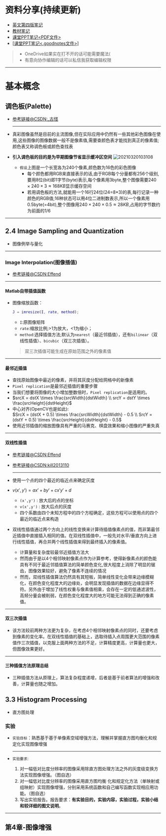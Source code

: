 <!--
 * @Author: your name
 * @Date: 2021-03-12 15:20:33
 * @LastEditTime: 2021-04-07 14:48:39
 * @LastEditors: Please set LastEditors
 * @Description: In User Settings Edit
 * @FilePath: \junior-lessons_second-term\数字图像处理\DigitalImageProcessing.md
-->
# 资料分享(持续更新)
- [英文第四版笔记<iCloud>](https://www.icloud.com/iclouddrive/0n1hoYXE5HSN8I8yj7kkNglMw#Digital_Image_Processing_4th_Edition_%5BRafael_C._Gonzalez%5D)
- [教材笔记<OneDrive>](https://1drv.ms/u/s!Agvl5Ir7iUevllq25QUUhc0-M9MZ?e=g8vsS8)
- [课堂PPT笔记<OneDrive><PDF文件>](https://1drv.ms/b/s!Agvl5Ir7iUevlmClzv3bGbV7SRDA?e=R6BNoB)
- [[课堂PPT笔记<OneDrive><.goodnotes文件>]](https://1drv.ms/u/s!Agvl5Ir7iUevlmEZBUZP263AFXKZ?e=w9c4L4)
> - OneDrive如果实在打不开的话可能需要魔法(
> - 有意向协作编辑的话可以私信我获取编辑权限


---
# 基本概念

## 调色板(Palette)
- [参考链接@CSDN:_古怪](https://blog.csdn.net/shen_gan/article/details/8114285)

  ---
- 真彩图像虽然是目前的主流图像,但在实际应用中仍然有一些其他彩色图像在使用,这些图像的图像数据一般不是像素值,需要查颜色表才能找到真正的像素值;颜色表又称调色板或颜色查找表
- **引入调色板的目的是为早期图像节省显示缓冲区空间**
  ![20210320103108](http:qpokg4i30.hn-bkt.clouddn.com/img/20210320103108.png)
  - `假设`上图是一个长宽各为240个像素,颜色数为16色的彩色图像
    - 每个颜色都用RGB来直接表示的话,由于RGB每个分量都有256个级别,要用8位(bit)即1字节(byte)表示,每个像素用3byte,整个图像需要$240 \times 240 \times 3 \approx 168KB$显示缓存空间
    - 若用调色板的方法,就能用一个16行24位(24=8*3)的表,每行记录一种颜色的RGB值;16种状态可以用4位二进制数表示,所以一个像素用0.5byte(=4bit),整个图像用$240 \times 240 \times 0.5 \approx 28KB$,占用的字节数约为前面的1/6

---
## 2.4 Image Sampling and Quantization
- 图像例举与量化

---
### Image Interpolation(图像插值)
- [参考链接@CSDN:Effend](https://blog.csdn.net/Effend/article/details/82870144)

---
#### Matlab自带插值函数
- 图像缩放函数：
  ```Matlab
  J = imresize(I, rate, method);
  ```
  - `I`:原图像矩阵
  - `rate`:缩放比例;>1为放大，<1为缩小；
  - `method`:选择插值方法;默认为`nearest`（最近邻插值），还有`bilinear`（双线性插值）、`bicubic`（双三次插值）。
  > 双三次插值可能生成在原始范围之外的像素值

---
#### 最邻近插值
- 查找原始图像中最近的像素，并将其灰度分配给网格中的新像素
- `Pixel replication`是最邻近插值的重要步骤
- 当我们想要将图像的大小增加整数倍时，`Pixel replication`是适用的。
- $srcX = dstX \times \frac{srcWidth}{dstWidth} \\ srcY = dstY \times \frac{srcHeight}{dstHeight}$
- 中心对齐(OpenCV也是如此):  
  $SrcX = (dstX + 0.5) \times \frac{srcWidth}{dstWidth} - 0.5 \\ SrcY = (dstY + 0.5) \times \frac{srcHeight}{dstHeight} - 0.5$
- 使用近邻插值的缩放图像具有严重的马赛克、棋盘效果和缩小图像的严重失真


---
#### 双线性插值
- [参考链接@CSDN:Effend](https://blog.csdn.net/Effend/article/details/82996871)
- [参考链接@CSDN:kill2013110](https://blog.csdn.net/kill2013110/article/details/108124737)

  ---
- 使用一个点的四个最近的临近点来确定灰度
- $v(x',y') = ax' + by' + cx'y' +d$
  - `(x',y')` : 放大后的点的坐标
  - `v(x',y')` : 放大后点的灰度 
  - 四个系数由四个未知方程中的四个方程确定，这些方程可以使用点的四个最近的临近点来构造
- 双线性插值通过两个方向上的线性变换来计算待插值像素点的值，而非第最邻近插值中直接插入相同的值。在双线性插值中，一般先对水平/垂直方向上进行线性插值，再合并两个线性插值来得到最终插入的像素值。
  - 计算量和复杂度较最邻近插值方法大
  - 然而由于是以4个相邻映射像素点作为计算参考，使得新像素点的颜色能具有不同于最近邻插值算法的简单颜色变化,很大程度上消除了明显的锯齿，图像效果较好，避免了像素不连续的情况
  - 然而，双线性插值算法仍然具有其短板，简单线性变化会带来边缘模糊化，在颜色变化程度大的边缘处，会明显发现插值的数据在边缘显得不符。另外由于增加了线性权重与像素值相乘，会存在一定的低通滤波性，高频分量会被削弱，在颜色变化程度大的地方可能无法得到正确的像素值。


---
#### 双三次插值
- 该方法较前两种方法更为复杂，在考虑4个相邻映射像素点的同时，还要考虑到像素的变化率。在双线性插值的基础上，选取待插入点周围更大范围的像素值作三次插值，以克服上面两种方法的不足，计算精度更高，计算量也更大，但图像效果更好。


---
#### 三种插值方法原理总结
- 三种插值方法从原理上，算法复杂程度递增，后者是基于前者算法的增强和改善，计算量也随之增加。




## 3.3 Histogram Processing
- 直方图处理

### 实验
- `实验目标`：熟悉基于基于单像素空域增强方法，理解并掌握直方图均衡化和规定化实现图像增强
  
  ---
- `实验要求`:
  1. 对一幅低对比度分辨率的图像采用除直方图处理方法之外的灰度级变换方法实现图像增强。（图自选）
  2. 对一幅低对比度分辨率的图像采用直方图均衡 化和规定化方法（单映射或组映射）实现图像增强，分别采用系统函数和自己编写函数实现相应用功能。（图自选）
  3. 写出实验报告。报告要求：**有实验目的，实验内容，实验过程，实验小结和较详细的图文说明**。



----
## 第4章-图像增强
